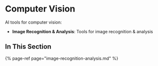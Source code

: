 # Computer Vision

AI tools for computer vision:

- **Image Recognition & Analysis**: Tools for image recognition & analysis

## In This Section

{% page-ref page="image-recognition-analysis.md" %}
